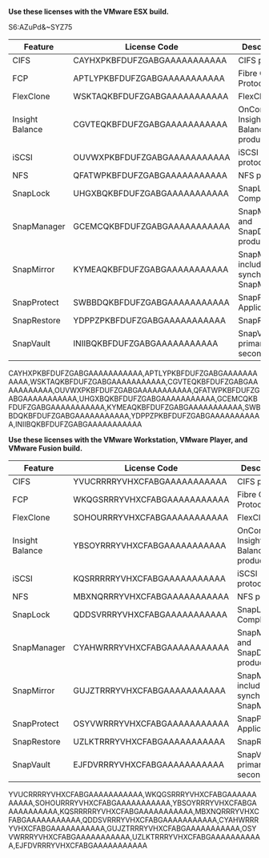 **Use these licenses with the VMware ESX build.**

S6:AZuPd&~SYZ75

| Feature         | License Code                 | Description                                  |
| --------------- | ---------------------------- | -------------------------------------------- |
| CIFS            | CAYHXPKBFDUFZGABGAAAAAAAAAAA | CIFS protocol                                |
| FCP             | APTLYPKBFDUFZGABGAAAAAAAAAAA | Fibre Channel Protocol                       |
| FlexClone       | WSKTAQKBFDUFZGABGAAAAAAAAAAA | FlexClone                                    |
| Insight Balance | CGVTEQKBFDUFZGABGAAAAAAAAAAA | OnCommand Insight and Balance products       |
| iSCSI           | OUVWXPKBFDUFZGABGAAAAAAAAAAA | iSCSI protocol                               |
| NFS             | QFATWPKBFDUFZGABGAAAAAAAAAAA | NFS protocol                                 |
| SnapLock        | UHGXBQKBFDUFZGABGAAAAAAAAAAA | SnapLock Compliance                          |
| SnapManager     | GCEMCQKBFDUFZGABGAAAAAAAAAAA | SnapManager and SnapDrive products           |
| SnapMirror      | KYMEAQKBFDUFZGABGAAAAAAAAAAA | SnapMirror, including synchronous SnapMirror |
| SnapProtect     | SWBBDQKBFDUFZGABGAAAAAAAAAAA | SnapProtect Applications                     |
| SnapRestore     | YDPPZPKBFDUFZGABGAAAAAAAAAAA | SnapRestore                                  |
| SnapVault       | INIIBQKBFDUFZGABGAAAAAAAAAAA | SnapVault primary and secondary              |
CAYHXPKBFDUFZGABGAAAAAAAAAAA,APTLYPKBFDUFZGABGAAAAAAAAAAA,WSKTAQKBFDUFZGABGAAAAAAAAAAA,CGVTEQKBFDUFZGABGAAAAAAAAAAA,OUVWXPKBFDUFZGABGAAAAAAAAAAA,QFATWPKBFDUFZGABGAAAAAAAAAAA,UHGXBQKBFDUFZGABGAAAAAAAAAAA,GCEMCQKBFDUFZGABGAAAAAAAAAAA,KYMEAQKBFDUFZGABGAAAAAAAAAAA,SWBBDQKBFDUFZGABGAAAAAAAAAAA,YDPPZPKBFDUFZGABGAAAAAAAAAAA,INIIBQKBFDUFZGABGAAAAAAAAAAA

**Use these licenses with the VMware Workstation, VMware Player, and VMware Fusion build.**

| Feature         | License Code                 | Description                                  |
| --------------- | ---------------------------- | -------------------------------------------- |
| CIFS            | YVUCRRRRYVHXCFABGAAAAAAAAAAA | CIFS protocol                                |
| FCP             | WKQGSRRRYVHXCFABGAAAAAAAAAAA | Fibre Channel Protocol                       |
| FlexClone       | SOHOURRRYVHXCFABGAAAAAAAAAAA | FlexClone                                    |
| Insight Balance | YBSOYRRRYVHXCFABGAAAAAAAAAAA | OnCommand Insight and Balance products       |
| iSCSI           | KQSRRRRRYVHXCFABGAAAAAAAAAAA | iSCSI protocol                               |
| NFS             | MBXNQRRRYVHXCFABGAAAAAAAAAAA | NFS protocol                                 |
| SnapLock        | QDDSVRRRYVHXCFABGAAAAAAAAAAA | SnapLock Compliance                          |
| SnapManager     | CYAHWRRRYVHXCFABGAAAAAAAAAAA | SnapManager and SnapDrive products           |
| SnapMirror      | GUJZTRRRYVHXCFABGAAAAAAAAAAA | SnapMirror, including synchronous SnapMirror |
| SnapProtect     | OSYVWRRRYVHXCFABGAAAAAAAAAAA | SnapProtect Applications                     |
| SnapRestore     | UZLKTRRRYVHXCFABGAAAAAAAAAAA | SnapRestore                                  |
| SnapVault       | EJFDVRRRYVHXCFABGAAAAAAAAAAA | SnapVault primary and secondary              |
YVUCRRRRYVHXCFABGAAAAAAAAAAA,WKQGSRRRYVHXCFABGAAAAAAAAAAA,SOHOURRRYVHXCFABGAAAAAAAAAAA,YBSOYRRRYVHXCFABGAAAAAAAAAAA,KQSRRRRRYVHXCFABGAAAAAAAAAAA,MBXNQRRRYVHXCFABGAAAAAAAAAAA,QDDSVRRRYVHXCFABGAAAAAAAAAAA,CYAHWRRRYVHXCFABGAAAAAAAAAAA,GUJZTRRRYVHXCFABGAAAAAAAAAAA,OSYVWRRRYVHXCFABGAAAAAAAAAAA,UZLKTRRRYVHXCFABGAAAAAAAAAAA,EJFDVRRRYVHXCFABGAAAAAAAAAAA
